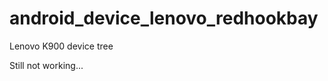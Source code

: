 android_device_lenovo_redhookbay
================================

Lenovo K900 device tree

Still not working...
